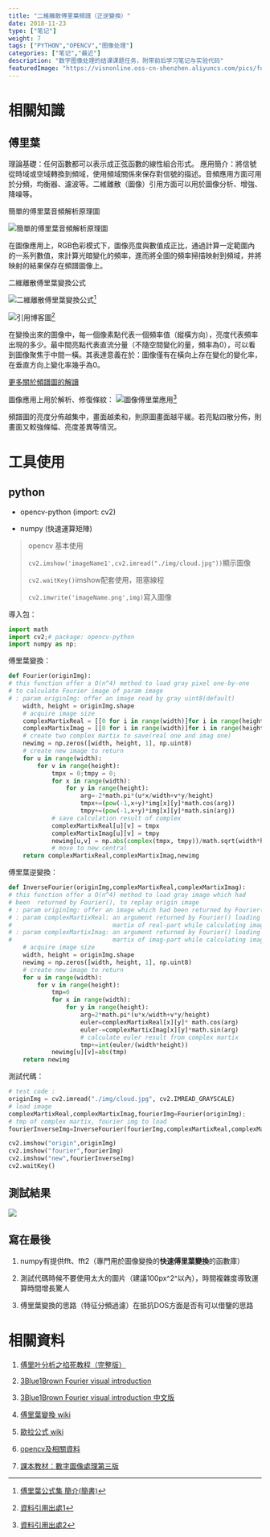 ```yaml
---
title: "二維離散傅里葉頻譜（正逆變換）"
date: 2018-11-23
type: ["笔记"]
weight: 7
tags: ["PYTHON","OPENCV","图像处理"]
categories: ["笔记","最近"]
description: "数字图像处理的结课课题任务，附带前后学习笔记与实验代码"
featuredImage: "https://visnonline.oss-cn-shenzhen.aliyuncs.com/pics/fourier/fourier.webp"
---
```


# 相關知識
## 傅里葉

理論基礎：任何函數都可以表示成正弦函數的線性組合形式。
應用簡介：將信號從時域或空域轉換到頻域，使用頻域關係來保存對信號的描述。音頻應用方面可用於分頻，均衡器、濾波等。二維離散（圖像）引用方面可以用於圖像分析、增強、降噪等。

簡單的傅里葉音頻解析原理圖

![簡單的傅里葉音頻解析原理圖](https://upload.wikimedia.org/wikipedia/commons/7/72/Fourier_transform_time_and_frequency_domains_%28small%29.gif)


在圖像應用上，RGB色彩模式下，圖像亮度與數值成正比，通過計算一定範圍內的一系列數值，來計算光暗變化的頻率，進而將全圖的頻率掃描映射到頻域，并將映射的結果保存在頻譜圖像上。

二維離散傅里葉變換公式

![二維離散傅里葉變換公式](https://upload-images.jianshu.io/upload_images/4305587-b722ae259c0016cc.png?imageMogr2/auto-orient/strip%7CimageView2/2/w/1000/format/webp)[^0]

![引用博客圖](http://my.csdn.net/uploads/201206/01/1338526304_4991.jpg)[^1]

在變換出來的圖像中，每一個像素點代表一個頻率值（縱橫方向），亮度代表頻率出現的多少。最中間亮點代表直流分量（不隨空間變化的量，頻率為0），可以看到圖像聚焦于中間一橫。其表達意義在於：圖像僅有在橫向上存在變化的變化率，在垂直方向上變化率幾乎為0。

[更多關於頻譜圖的解讀](https://zhuanlan.zhihu.com/p/29442552)

圖像應用上用於解析、修復條紋：
![圖像傅里葉應用](https://visnonline.oss-cn-shenzhen.aliyuncs.com/pics/fourier/01.png)[^2]

頻譜圖的亮度分佈越集中，畫面越柔和，則原圖畫面越平緩。若亮點四散分佈，則畫面又較強條幅、亮度差異等情況。

# 工具使用
## python

- opencv-python (import: cv2)

- numpy (快速運算矩陣)

> opencv 基本使用
>
> ``cv2.imshow('imageName1',cv2.imread("./img/cloud.jpg"))``顯示圖像
>
> ``cv2.waitKey()``imshow配套使用，阻塞線程
>
> ``cv2.imwrite('imageName.png',img)``寫入圖像

導入包：
```python
import math
import cv2;# package: opencv-python
import numpy as np;
```

傅里葉變換：
```python
def Fourier(originImg):
# this function offer a O(n^4) method to load gray pixel one-by-one
# to calculate Fourier image of param image
# : param originImg: offer an image read by gray uint8(default)
    width, height = originImg.shape
    # acquire image size
    complexMartixReal = [[0 for i in range(width)]for i in range(height)]
    complexMartixImag = [[0 for i in range(width)]for i in range(height)]
    # create two complex martix to save(real one and imag one)
    newimg = np.zeros([width, height, 1], np.uint8)
    # create new image to return
    for u in range(width):
        for v in range(height):
            tmpx = 0;tmpy = 0;
            for x in range(width):
                for y in range(height):
                    arg=-2*math.pi*(u*x/width+v*y/height)
                    tmpx+=(pow(-1,x+y)*img[x][y]*math.cos(arg))
                    tmpy+=(pow(-1,x+y)*img[x][y]*math.sin(arg))
            # save calculation result of complex
            complexMartixReal[u][v] = tmpx
            complexMartixImag[u][v] = tmpy
            newimg[u,v] = np.abs(complex(tmpx, tmpy))/math.sqrt(width*height)
            # move to new central
    return complexMartixReal,complexMartixImag,newimg
```

傅里葉逆變換：
```python
def InverseFourier(originImg,complexMartixReal,complexMartixImag):
# this function offer a O(n^4) method to load gray image which had
# been  returned by Fourier(), to replay origin image
# : param originImg: offer an image which had been returned by Fourier()
# : param complexMartixReal: an argument returned by Fourier() loading complex
#                            martix of real-part while calculating image
# : param complexMartixImag: an argument returned by Fourier() loading complex
#                            martix of imag-part while calculating image
    # acquire image size
    width, height = originImg.shape
    newimg = np.zeros([width, height, 1], np.uint8)
    # create new image to return
    for u in range(width):
        for v in range(height):
            tmp=0
            for x in range(width):
                for y in range(height):
                    arg=2*math.pi*(u*x/width+v*y/height)
                    euler=complexMartixReal[x][y]* math.cos(arg)
                    euler-=complexMartixImag[x][y]*math.sin(arg)
                    # calculate euler result from complex martix
                    tmp+=int(euler/(width*height))
            newimg[u][v]=abs(tmp)
    return newimg
```

測試代碼：
```python
# test code :
originImg = cv2.imread("./img/cloud.jpg", cv2.IMREAD_GRAYSCALE)
# load image
complexMartixReal,complexMartixImag,fourierImg=Fourier(originImg);
# tmp of complex martix, fourier img to load
fourierInverseImg=InverseFourier(fourierImg,complexMartixReal,complexMartixImag);

cv2.imshow("origin",originImg)
cv2.imshow("fourier",fourierImg)
cv2.imshow("new",fourierInverseImg)
cv2.waitKey()
```

## 測試結果

![](https://visnonline.oss-cn-shenzhen.aliyuncs.com/pics/fourier/01.png)

## 寫在最後

1. numpy有提供fft、fft2（專門用於圖像變換的**快速傅里葉變換**的函數庫）

2. 測試代碼時候不要使用太大的圖片（建議100px^2^以內），時間複雜度導致運算時間增長驚人

3. 傅里葉變換的思路（特征分頻過濾）在抵抗DOS方面是否有可以借鑒的思路

# 相關資料

1. [傅里叶分析之掐死教程（完整版）](http://gr.xjtu.edu.cn/c/document_library/get_file?p_l_id=1722675&folderId=2083076&name=DLFE-58002.pdf)

2. [3Blue1Brown Fourier visual introduction](https://www.youtube.com/watch?v=spUNpyF58BY)

3. [3Blue1Brown Fourier visual introduction 中文版](https://www.bilibili.com/video/av19141078)

4. [傅里葉變換 wiki](https://www.wikiwand.com/en/Fourier_transform)

5. [歐拉公式 wiki](https://www.wikiwand.com/zh/%E6%AC%A7%E6%8B%89%E5%85%AC%E5%BC%8F)

6. [opencv及相關資料](http://wiki.opencv.org.cn/index.php/%E9%A6%96%E9%A1%B5)

7. [課本教材：數字圖像處理第三版](https://www.amazon.cn/dp/B00513FBZK)


[^0]:[傅里葉公式集 簡介(簡書)](https://www.jianshu.com/p/7dfe02fa34a9)

[^1]:[資料引用出處1](https://blog.csdn.net/abcjennifer/article/details/7622228)

[^2]:[資料引用出處2](https://www.zhihu.com/question/20460630/answer/105888045)
